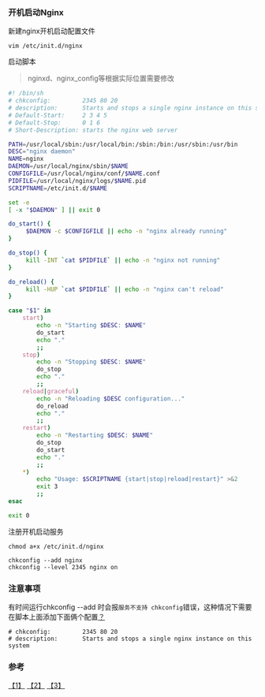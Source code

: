 ### 开机启动Nginx
新建nginx开机启动配置文件
```
vim /etc/init.d/nginx
```

启动脚本
> nginxd、nginx_config等根据实际位置需要修改

``` bash
#! /bin/sh
# chkconfig:         2345 80 20
# description:       Starts and stops a single nginx instance on this system
# Default-Start:     2 3 4 5
# Default-Stop:      0 1 6
# Short-Description: starts the nginx web server

PATH=/usr/local/sbin:/usr/local/bin:/sbin:/bin:/usr/sbin:/usr/bin
DESC="nginx daemon"
NAME=nginx
DAEMON=/usr/local/nginx/sbin/$NAME
CONFIGFILE=/usr/local/nginx/conf/$NAME.conf
PIDFILE=/usr/local/nginx/logs/$NAME.pid
SCRIPTNAME=/etc/init.d/$NAME

set -e
[ -x "$DAEMON" ] || exit 0

do_start() {
     $DAEMON -c $CONFIGFILE || echo -n "nginx already running"
}

do_stop() {
     kill -INT `cat $PIDFILE` || echo -n "nginx not running"
}

do_reload() {
     kill -HUP `cat $PIDFILE` || echo -n "nginx can't reload"
}

case "$1" in
    start)
        echo -n "Starting $DESC: $NAME"
        do_start
        echo "."
        ;;
    stop)
        echo -n "Stopping $DESC: $NAME"
        do_stop
        echo "."
        ;;
    reload|graceful)
        echo -n "Reloading $DESC configuration..."
        do_reload
        echo "."
        ;;
    restart)
        echo -n "Restarting $DESC: $NAME"
        do_stop
        do_start
        echo "."
        ;;
    *)
        echo "Usage: $SCRIPTNAME {start|stop|reload|restart}" >&2
        exit 3
        ;;
esac

exit 0
```

注册开机启动服务
```
chmod a+x /etc/init.d/nginx

chkconfig --add nginx
chkconfig --level 2345 nginx on
```

### 注意事项
有时间运行chkconfig --add 时会报`服务不支持 chkconfig`错误，这种情况下需要在脚本上面添加下面俩个配置[？](linux-chkconfig.md)
```
# chkconfig:         2345 80 20
# description:       Starts and stops a single nginx instance on this system
```

### 参考
[【1】](http://blog.csdn.net/gebitan505/article/details/17606735) [【2】](http://www.cnblogs.com/meteoric_cry/archive/2011/01/27/1945882.html) [【3】](http://blog.csdn.net/blueman2012/article/details/6706572)
